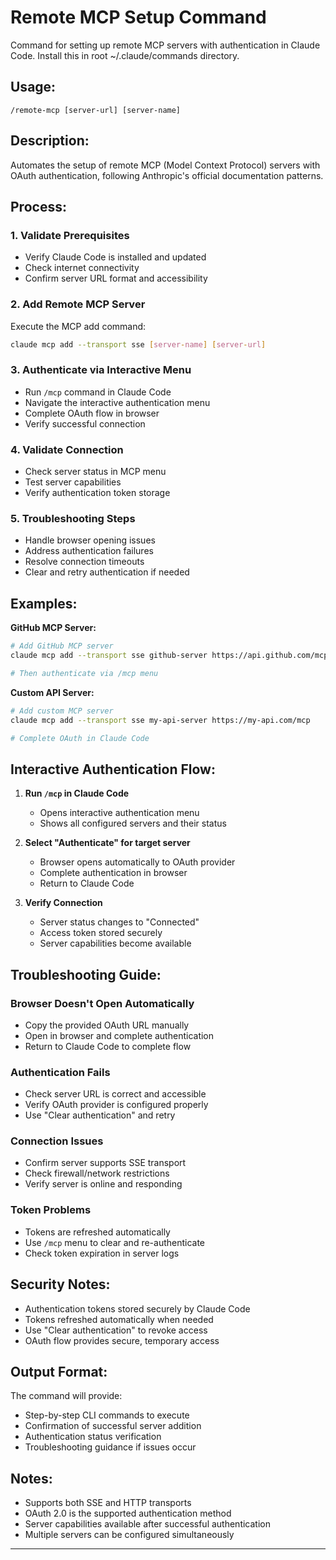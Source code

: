 # Remote MCP Setup Command

Command for setting up remote MCP servers with authentication in Claude Code. Install this in root ~/.claude/commands directory.

## Usage:
`/remote-mcp [server-url] [server-name]`

## Description:
Automates the setup of remote MCP (Model Context Protocol) servers with OAuth authentication, following Anthropic's official documentation patterns.

## Process:

### 1. Validate Prerequisites
- Verify Claude Code is installed and updated
- Check internet connectivity
- Confirm server URL format and accessibility

### 2. Add Remote MCP Server
Execute the MCP add command:
```bash
claude mcp add --transport sse [server-name] [server-url]
```

### 3. Authenticate via Interactive Menu
- Run `/mcp` command in Claude Code
- Navigate the interactive authentication menu
- Complete OAuth flow in browser
- Verify successful connection

### 4. Validate Connection
- Check server status in MCP menu
- Test server capabilities
- Verify authentication token storage

### 5. Troubleshooting Steps
- Handle browser opening issues
- Address authentication failures
- Resolve connection timeouts
- Clear and retry authentication if needed

## Examples:

**GitHub MCP Server:**
```bash
# Add GitHub MCP server
claude mcp add --transport sse github-server https://api.github.com/mcp

# Then authenticate via /mcp menu
```

**Custom API Server:**
```bash
# Add custom MCP server
claude mcp add --transport sse my-api-server https://my-api.com/mcp

# Complete OAuth in Claude Code
```

## Interactive Authentication Flow:

1. **Run `/mcp` in Claude Code**
   - Opens interactive authentication menu
   - Shows all configured servers and their status

2. **Select "Authenticate" for target server**
   - Browser opens automatically to OAuth provider
   - Complete authentication in browser
   - Return to Claude Code

3. **Verify Connection**
   - Server status changes to "Connected"
   - Access token stored securely
   - Server capabilities become available

## Troubleshooting Guide:

### Browser Doesn't Open Automatically
- Copy the provided OAuth URL manually
- Open in browser and complete authentication
- Return to Claude Code to complete flow

### Authentication Fails
- Check server URL is correct and accessible
- Verify OAuth provider is configured properly
- Use "Clear authentication" and retry

### Connection Issues
- Confirm server supports SSE transport
- Check firewall/network restrictions
- Verify server is online and responding

### Token Problems
- Tokens are refreshed automatically
- Use `/mcp` menu to clear and re-authenticate
- Check token expiration in server logs

## Security Notes:
- Authentication tokens stored securely by Claude Code
- Tokens refreshed automatically when needed
- Use "Clear authentication" to revoke access
- OAuth flow provides secure, temporary access

## Output Format:
The command will provide:
- Step-by-step CLI commands to execute
- Confirmation of successful server addition
- Authentication status verification
- Troubleshooting guidance if issues occur

## Notes:
- Supports both SSE and HTTP transports
- OAuth 2.0 is the supported authentication method
- Server capabilities available after successful authentication
- Multiple servers can be configured simultaneously

---
